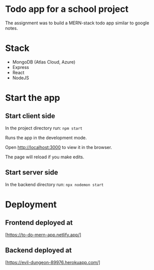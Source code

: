 # Todo app for a school project

The assignment was to build a MERN-stack todo app similar to google notes. 

# Stack

- MongoDB (Atlas Cloud, Azure)
- Express
- React
- NodeJS

# Start the app
## Start client side

In the project directory run:
`npm start`

Runs the app in the development mode.

Open [http://localhost:3000](http://localhost:3000) to view it in the browser.

The page will reload if you make edits.

## Start server side

In the backend directory run:
`npx nodemon start`
# Deployment
## Frontend deployed at

[https://to-do-mern-app.netlify.app/]

## Backend deployed at

[https://evil-dungeon-89976.herokuapp.com/]